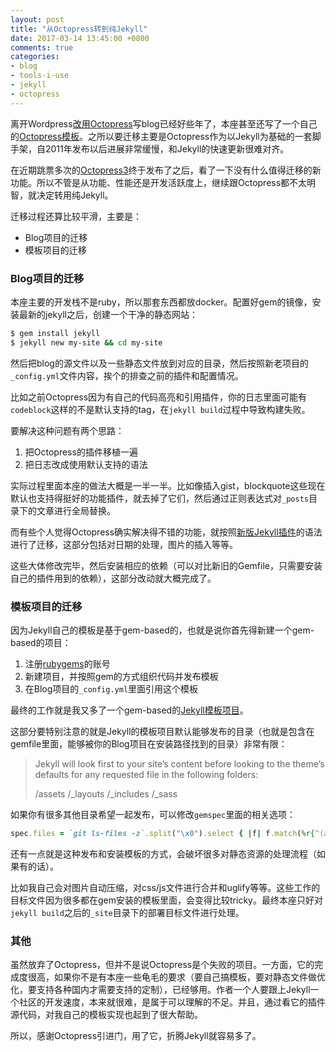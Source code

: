 ```yaml
---
layout: post
title: "从Octopress转到纯Jekyll"
date: 2017-03-14 13:45:00 +0800
comments: true
categories: 
- blog
- tools-i-use
- jekyll
- octopress
---
```


离开Wordpress[改用Octopress](http://lenciel.com/2013/03/blog-with-octopress-and-github-pages/)写blog已经好些年了，本座甚至还写了一个自己的[Octopress模板](https://github.com/lenciel/octopress-theme-lenciel)。之所以要迁移主要是Octopress作为以Jekyll为基础的一套脚手架，自2011年发布以后进展非常缓慢，和Jekyll的快速更新很难对齐。

在近期跳票多次的[Octopress3](http://octopress.org/2015/01/15/octopress-3.0-is-coming/)终于发布了之后，看了一下没有什么值得迁移的新功能。所以不管是从功能、性能还是开发活跃度上，继续跟Octopress都不太明智，就决定转用纯Jekyll。

迁移过程还算比较平滑，主要是：

- Blog项目的迁移
- 模板项目的迁移

### Blog项目的迁移

本座主要的开发栈不是ruby，所以那套东西都放docker。配置好gem的镜像，安装最新的jekyll之后，创建一个干净的静态网站：

``` bash
$ gem install jekyll
$ jekyll new my-site && cd my-site
```

然后把blog的源文件以及一些静态文件放到对应的目录，然后按照新老项目的`_config.yml`文件内容，挨个的排查之前的插件和配置情况。

比如之前Octopress因为有自己的代码高亮和引用插件，你的日志里面可能有`codeblock`这样的不是默认支持的tag，在`jekyll build`过程中导致构建失败。

要解决这种问题有两个思路：

1. 把Octopress的插件移植一遍
2. 把日志改成使用默认支持的语法

实际过程里面本座的做法大概是一半一半。比如像插入gist，blockquote这些现在默认也支持得挺好的功能插件，就去掉了它们，然后通过正则表达式对`_posts`目录下的文章进行全局替换。


而有些个人觉得Octopress确实解决得不错的功能，就按照[新版Jekyll插件](https://jekyllrb.com/docs/plugins/)的语法进行了迁移，这部分包括对日期的处理，图片的插入等等。

这些大体修改完毕，然后安装相应的依赖（可以对比新旧的Gemfile，只需要安装自己的插件用到的依赖），这部分改动就大概完成了。

### 模板项目的迁移

因为Jekyll自己的模板是基于gem-based的，也就是说你首先得新建一个gem-based的项目：

1. 注册[rubygems](https://rubygems.org)的账号
2. 新建项目，并按照gem的方式组织代码并发布模板
3. 在Blog项目的`_config.yml`里面引用这个模板

最终的工作就是我又多了一个gem-based的[Jekyll模板项目](https://github.com/lenciel/jekyll-lenciel-theme)。

这部分要特别注意的就是Jekyll的模板项目默认能够发布的目录（也就是包含在gemfile里面，能够被你的Blog项目在安装路径找到的目录）非常有限：

> Jekyll will look first to your site’s content before looking to the theme’s defaults for any requested file in the following folders:
> 
> /assets
> /_layouts
> /_includes
> /_sass

如果你有很多其他目录希望一起发布，可以修改`gemspec`里面的相关选项：

``` ruby
spec.files = `git ls-files -z`.split("\x0").select { |f| f.match(%r{^(assets|_layouts|_includes|_sass|LICENSE|README|index)}i) }
```

还有一点就是这种发布和安装模板的方式，会破坏很多对静态资源的处理流程（如果有的话）。

比如我自己会对图片自动压缩，对css/js文件进行合并和uglify等等。这些工作的目标文件因为很多都在gem安装的模板里面，会变得比较tricky。最终本座只好对`jekyll build`之后的`_site`目录下的部署目标文件进行处理。

### 其他

虽然放弃了Octopress，但并不是说Octopress是个失败的项目。一方面，它的完成度很高，如果你不是有本座一些龟毛的要求（要自己搞模板，要对静态文件做优化，要支持各种国内才需要支持的定制），已经够用。作者一个人要跟上Jekyll一个社区的开发速度，本来就很难，是属于可以理解的不足。并且，通过看它的插件源代码，对我自己的模板实现也起到了很大帮助。

所以，感谢Octopress引进门，用了它，折腾Jekyll就容易多了。

